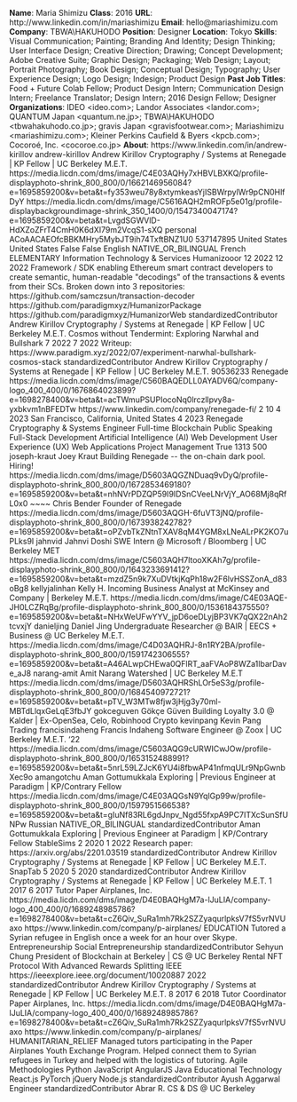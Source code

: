 **Name**: Maria Shimizu
**Class**: 2016
**URL**: http://www\.linkedin\.com/in/mariashimizu
**Email**: hello@mariashimizu\.com
**Company**: TBWA\\HAKUHODO
**Position**: Designer
**Location**: Tokyo
**Skills**: Visual Communication; Painting; Branding And Identity; Design Thinking; User Interface Design; Creative Direction; Drawing; Concept Development; Adobe Creative Suite; Graphic Design; Packaging; Web Design; Layout; Portrait Photography; Book Design; Conceptual Design; Typography; User Experience Design; Logo Design; Indesign; Product Design
**Past Job Titles**: Food \+ Future Colab Fellow; Product Design Intern; Communication Design Intern; Freelance Translator; Design Intern; 2016 Design Fellow; Designer
**Organizations**: IDEO <ideo\.com>; Landor Associates <landor\.com>; QUANTUM Japan <quantum\.ne\.jp>; TBWA\\HAKUHODO <tbwahakuhodo\.co\.jp>; gravis Japan <gravisfootwear\.com>; Mariashimizu <mariashimizu\.com>; Kleiner Perkins Caufield & Byers <kpcb\.com>; Cocoroé, Inc\. <cocoroe\.co\.jp>
**About**: https://www\.linkedin\.com/in/andrew\-kirillov andrew\-kirillov Andrew Kirillov Cryptography / Systems at Renegade | KP Fellow | UC Berkeley M\.E\.T\. https://media\.licdn\.com/dms/image/C4E03AQHy7xHBVLBXKQ/profile\-displayphoto\-shrink\_800\_800/0/1662146956084?e=1695859200&v=beta&t=fy353weu78y8xtymkeasYjISBWrpylWr9pCN0HlfDyY https://media\.licdn\.com/dms/image/C5616AQH2mROFp5e01g/profile\-displaybackgroundimage\-shrink\_350\_1400/0/1547340047174?e=1695859200&v=beta&t=LvgdSGWVlD\-HdXZoZFrT4CmH0K6dXI79m2VcqS1\-sXQ personal ACoAACAEOfcBBKMHry5MybJT9ih74TxftBNZ1U0 537147895 United States United States False False English NATIVE\_OR\_BILINGUAL French ELEMENTARY Information Technology & Services Humanizooor 12 2022 12 2022 Framework / SDK enabling Ethereum smart contract developers to create semantic, human\-readable "decodings" of the transactions & events from their SCs\.  Broken down into 3 repositories: https://github\.com/samczsun/transaction\-decoder https://github\.com/paradigmxyz/HumanizorPackage https://github\.com/paradigmxyz/HumanizorWeb standardizedContributor Andrew Kirillov Cryptography / Systems at Renegade | KP Fellow | UC Berkeley M\.E\.T\. Cosmos without Tendermint: Exploring Narwhal and Bullshark 7 2022 7 2022 Writeup: https://www\.paradigm\.xyz/2022/07/experiment\-narwhal\-bullshark\-cosmos\-stack standardizedContributor Andrew Kirillov Cryptography / Systems at Renegade | KP Fellow | UC Berkeley M\.E\.T\. 90536233 Renegade https://media\.licdn\.com/dms/image/C560BAQEDLL0AYADV6Q/company\-logo\_400\_400/0/1676864023899?e=1698278400&v=beta&t=acTWmuPSUPIocoNq0lrczllpvy8a\-yxbkvm1nBFEDTw https://www\.linkedin\.com/company/renegade\-fi/ 2 10 4 2023 San Francisco, California, United States 4 2023 Renegade Cryptography & Systems Engineer Full\-time Blockchain Public Speaking Full\-Stack Development Artificial Intelligence \(AI\) Web Development User Experience \(UX\) Web Applications Project Management True 1313 500 joseph\-kraut Joey Kraut Building Renegade \-\- the on\-chain dark pool\. Hiring\! https://media\.licdn\.com/dms/image/D5603AQGZNDuaq9vDyQ/profile\-displayphoto\-shrink\_800\_800/0/1672853469180?e=1695859200&v=beta&t=nhNVrPDZQP59I9IDSnCVeeLNrVjY\_AO68Mj8qRfL0x0 ~~~~ Chris Bender Founder of Renegade https://media\.licdn\.com/dms/image/D5603AQGH\-6fuVT3jNQ/profile\-displayphoto\-shrink\_800\_800/0/1673938242782?e=1695859200&v=beta&t=oPZvbTkZNtnTXAV8qM4YGM8xLNeALrPK2KO7uPLks9I jahnvid Jahnvi Doshi SWE Intern @ Microsoft / Bloomberg | UC Berkeley MET https://media\.licdn\.com/dms/image/C5603AQH7ltooXKAh7g/profile\-displayphoto\-shrink\_800\_800/0/1643233691412?e=1695859200&v=beta&t=mzdZ5n9k7XuDVtkjKqPh18w2F6lvHSSZonA\_d83oBg8 kellyjalinhan Kelly H\. Incoming Business Analyst at McKinsey and Company | Berkeley M\.E\.T\. https://media\.licdn\.com/dms/image/C4E03AQE\-JH0LCZRqBg/profile\-displayphoto\-shrink\_800\_800/0/1536184375550?e=1695859200&v=beta&t=NHxWeUFwYYV\_jpD6oeDLyjBP3VK7qQX22nAh2tcvxjY danieljing Daniel Jing Undergraduate Researcher @ BAIR | EECS \+ Business @ UC Berkeley M\.E\.T\. https://media\.licdn\.com/dms/image/C4D03AQHRJ\-8n1RY2BA/profile\-displayphoto\-shrink\_800\_800/0/1591742306555?e=1695859200&v=beta&t=A46ALwpCHEwa0QFlRT\_aaFVAoP8WZa1lbarDave\_aJ8 narang\-amit Amit Narang Watershed | UC Berkeley M\.E\.T https://media\.licdn\.com/dms/image/D5603AQHRShLOr5eS3g/profile\-displayphoto\-shrink\_800\_800/0/1684540972721?e=1695859200&v=beta&t=pTV\_W3MTw8fjw3jHjg3y70ml\-MBTdLlqxGeLqE3fbJY gokceguven Gökçe Güven Building Loyalty 3\.0 @ Kalder | Ex\-OpenSea, Celo, Robinhood Crypto kevinpang Kevin Pang Trading francisindaheng Francis Indaheng Software Engineer @ Zoox | UC Berkeley M\.E\.T\. ‘22 https://media\.licdn\.com/dms/image/C5603AQG9cURWICwJOw/profile\-displayphoto\-shrink\_800\_800/0/1653152488991?e=1695859200&v=beta&t=5nrL59LZJcK6YU4i8fbwAP41nfmqULr9NpGwnbXec9o amangotchu Aman Gottumukkala Exploring | Previous Engineer at Paradigm | KP/Contrary Fellow https://media\.licdn\.com/dms/image/C4E03AQGsN9YqlGp99w/profile\-displayphoto\-shrink\_800\_800/0/1597951566538?e=1695859200&v=beta&t=gIuNf83RL6gdJnpv\_Ngd55fxpA9PC7ITXcSunSfUNPw Russian NATIVE\_OR\_BILINGUAL standardizedContributor Aman Gottumukkala Exploring | Previous Engineer at Paradigm | KP/Contrary Fellow StableSims 2 2020 1 2022 Research paper: https://arxiv\.org/abs/2201\.03519 standardizedContributor Andrew Kirillov Cryptography / Systems at Renegade | KP Fellow | UC Berkeley M\.E\.T\. SnapTab 5 2020 5 2020 standardizedContributor Andrew Kirillov Cryptography / Systems at Renegade | KP Fellow | UC Berkeley M\.E\.T\. 1 2017 6 2017 Tutor Paper Airplanes, Inc\. https://media\.licdn\.com/dms/image/D4E0BAQHgM7a\-lJuLIA/company\-logo\_400\_400/0/1689248985786?e=1698278400&v=beta&t=cZ6Qiv\_SuRa1mh7Rk2SZZyaqurlpksV7fS5vrNVUaxo https://www\.linkedin\.com/company/p\-airplanes/ EDUCATION Tutored a Syrian refugee in English once a week for an hour over Skype\. Entrepreneurship Social Entrepreneurship standardizedContributor Sehyun Chung President of Blockchain at Berkeley | CS @ UC Berkeley Rental NFT Protocol With Advanced Rewards Splitting IEEE https://ieeexplore\.ieee\.org/document/10020887 2022 standardizedContributor Andrew Kirillov Cryptography / Systems at Renegade | KP Fellow | UC Berkeley M\.E\.T\. 8 2017 6 2018 Tutor Coordinator Paper Airplanes, Inc\. https://media\.licdn\.com/dms/image/D4E0BAQHgM7a\-lJuLIA/company\-logo\_400\_400/0/1689248985786?e=1698278400&v=beta&t=cZ6Qiv\_SuRa1mh7Rk2SZZyaqurlpksV7fS5vrNVUaxo https://www\.linkedin\.com/company/p\-airplanes/ HUMANITARIAN\_RELIEF Managed tutors participating in the Paper Airplanes Youth Exchange Program\. Helped connect them to Syrian refugees in Turkey and helped with the logistics of tutoring\. Agile Methodologies Python JavaScript AngularJS Java Educational Technology React\.js PyTorch jQuery Node\.js standardizedContributor Ayush Aggarwal Engineer standardizedContributor Abrar R\. CS & DS @ UC Berkeley
